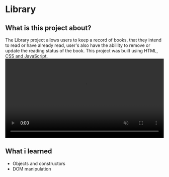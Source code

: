 # Library
## What is this project about?
The Library project allows users to keep a record of books, that they intend to read or have already read, user's also have the abillity to remove or update the
reading status of the book. This project was built using HTML, CSS and JavaScript.
<video width="100%" height="auto" src="./assets/Library.mp4" autoplay loop muted></video>

## What i learned
- Objects and constructors
- DOM manipulation
